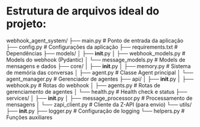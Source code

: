 # Estrutura de arquivos ideal do projeto:

webhook_agent_system/
├── main.py                     # Ponto de entrada da aplicação
├── config.py                   # Configurações da aplicação
├── requirements.txt            # Dependências
├── models/
│   ├── __init__.py
│   ├── webhook_models.py       # Models do webhook (Pydantic)
│   └── message_models.py       # Models de mensagens e dados
├── core/
│   ├── __init__.py
│   ├── memory.py              # Sistema de memória das conversas
│   ├── agent.py               # Classe Agent principal
│   └── agent_manager.py       # Gerenciador de agentes
├── api/
│   ├── __init__.py
│   ├── webhook.py             # Rotas do webhook
│   ├── agents.py              # Rotas de gerenciamento de agentes
│   └── health.py              # Health check e status
├── services/
│   ├── __init__.py
│   ├── message_processor.py   # Processamento de mensagens
│   └── zapi_client.py         # Cliente da Z-API (para envio)
└── utils/
    ├── __init__.py
    ├── logger.py              # Configuração de logging
    └── helpers.py             # Funções auxiliares